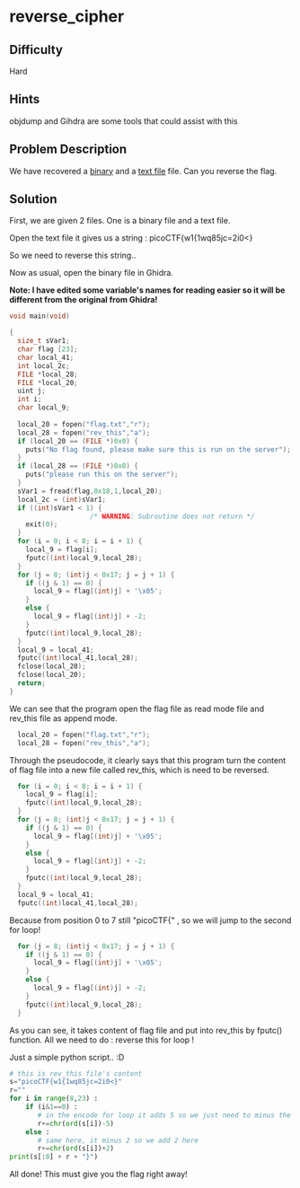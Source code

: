 # reverse_cipher
## Difficulty
Hard
## Hints
objdump and Gihdra are some tools that could assist with this
## Problem Description
We have recovered a [binary](https://jupiter.challenges.picoctf.org/static/31c9b832d036a10daeef52d8b4290ef0/rev) and a [text file](https://jupiter.challenges.picoctf.org/static/31c9b832d036a10daeef52d8b4290ef0/rev_this) file. 
Can you reverse the flag.
## Solution 
First, we are given 2 files. One is a binary file and a text file. 

Open the text file it gives us a string :
picoCTF{w1{1wq85jc=2i0<}

So we need to reverse this string.. 

Now as usual, open the binary file in Ghidra. 

**Note: I have edited some variable's names for reading easier so it will be different from the original from Ghidra!**

```C
void main(void)

{
  size_t sVar1;
  char flag [23];
  char local_41;
  int local_2c;
  FILE *local_28;
  FILE *local_20;
  uint j;
  int i;
  char local_9;
  
  local_20 = fopen("flag.txt","r");
  local_28 = fopen("rev_this","a");
  if (local_20 == (FILE *)0x0) {
    puts("No flag found, please make sure this is run on the server");
  }
  if (local_28 == (FILE *)0x0) {
    puts("please run this on the server");
  }
  sVar1 = fread(flag,0x18,1,local_20);
  local_2c = (int)sVar1;
  if ((int)sVar1 < 1) {
                    /* WARNING: Subroutine does not return */
    exit(0);
  }
  for (i = 0; i < 8; i = i + 1) {
    local_9 = flag[i];
    fputc((int)local_9,local_28);
  }
  for (j = 8; (int)j < 0x17; j = j + 1) {
    if ((j & 1) == 0) {
      local_9 = flag[(int)j] + '\x05';
    }
    else {
      local_9 = flag[(int)j] + -2;
    }
    fputc((int)local_9,local_28);
  }
  local_9 = local_41;
  fputc((int)local_41,local_28);
  fclose(local_28);
  fclose(local_20);
  return;
}
```
We can see that the program open the flag file as read mode file and rev_this file as append mode. 
```C
  local_20 = fopen("flag.txt","r");
  local_28 = fopen("rev_this","a");
```
Through the pseudocode, it clearly says that this program turn the content of flag file into a new file called rev_this, which is need to be reversed.
```C
  for (i = 0; i < 8; i = i + 1) {
    local_9 = flag[i];
    fputc((int)local_9,local_28);
  }
  for (j = 8; (int)j < 0x17; j = j + 1) {
    if ((j & 1) == 0) {
      local_9 = flag[(int)j] + '\x05';
    }
    else {
      local_9 = flag[(int)j] + -2;
    }
    fputc((int)local_9,local_28);
  }
  local_9 = local_41;
  fputc((int)local_41,local_28);
```
Because from position 0 to 7 still "picoCTF{" , so we will jump to the second for loop!
```C
  for (j = 8; (int)j < 0x17; j = j + 1) {
    if ((j & 1) == 0) {
      local_9 = flag[(int)j] + '\x05';
    }
    else {
      local_9 = flag[(int)j] + -2;
    }
    fputc((int)local_9,local_28);
  }
```
As you can see, it takes content of flag file and put into rev_this by fputc() function.
All we need to do : reverse this for loop ! 

Just a simple python script.. :D 
```python
# this is rev_this file's content
s="picoCTF{w1{1wq85jc=2i0<}"
r=""
for i in range(8,23) :
    if (i&1==0) :
       # in the encode for loop it adds 5 so we just need to minus the same amount
       r+=chr(ord(s[i])-5)
    else :
       # same here, it minus 2 so we add 2 here 
       r+=chr(ord(s[i])+2)
print(s[:8] + r + "}")
```
All done! This must give you the flag right away! 
